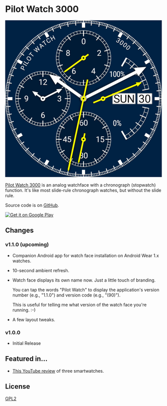 # Pilot Watch 3000

![Pilot Watch 3000](images/screenshot-512x512.png)

[Pilot Watch 3000](https://webonastick.com/wear-os/pilot-watch-3000/)
is an analog watchface with a chronograph (stopwatch) function. It's like most slide-rule chronograph watches, but without the slide rule.

Source code is on [GitHub](https://github.com/dse/wear-os-watchface-pilot-watch).

<a target="_blank" href="https://play.google.com/store/apps/details?id=com.webonastick.watchface.pilotwatch&amp;pcampaignid=MKT-Other-global-all-co-prtnr-py-PartBadge-Mar2515-1"><img width="162" height="62" alt="Get it on Google Play" src="https://play.google.com/intl/en_us/badges/images/generic/en_badge_web_generic.png"></a>

## Changes

### v1.1.0 (upcoming)

-   Companion Android app for watch face installation on Android Wear 1.x watches.

-   10-second ambient refresh.

-   Watch face displays its own name now.  Just a little touch of branding.

    You can tap the words "Pilot Watch" to display the application's version number (e.g., "1.1.0") and version code (e.g., "(90)").

    This is useful for telling me what version of the watch face you're running.  :-)

-   A few layout tweaks.

### v1.0.0

-   Initial Release

## Featured in...

-   [This YouTube review](https://www.youtube.com/watch?v=B-XZ6ustzoI) of three smartwatches.

## License

[GPL2](COPYING.txt)

